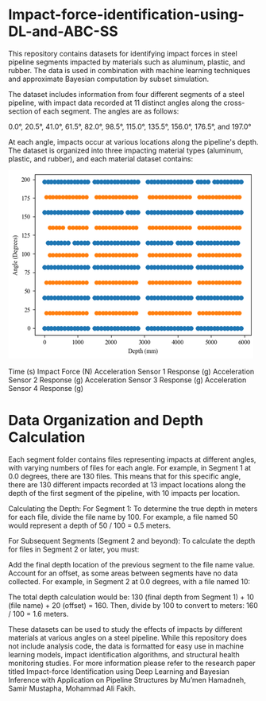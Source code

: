 # Impact-force-identification-using-DL-and-ABC-SS
This repository contains datasets for identifying impact forces in steel pipeline segments impacted by materials such as aluminum, plastic, and rubber. The data is used in combination with machine learning techniques and approximate Bayesian computation by subset simulation.

The dataset includes information from four different segments of a steel pipeline, with impact data recorded at 11 distinct angles along the cross-section of each segment. The angles are as follows:

0.0°, 20.5°, 41.0°, 61.5°, 82.0°, 98.5°, 115.0°, 135.5°, 156.0°, 176.5°, and 197.0°

At each angle, impacts occur at various locations along the pipeline's depth. The dataset is organized into three impacting material types (aluminum, plastic, and rubber), and each material dataset contains:

![Pipeline Impact Diagram](Images/Data.png)

Time (s)
Impact Force (N)
Acceleration Sensor 1 Response (g)
Acceleration Sensor 2 Response (g)
Acceleration Sensor 3 Response (g)
Acceleration Sensor 4 Response (g)

# Data Organization and Depth Calculation
Each segment folder contains files representing impacts at different angles, with varying numbers of files for each angle. For example, in Segment 1 at 0.0 degrees, there are 130 files. This means that for this specific angle, there are 130 different impacts recorded at 13 impact locations along the depth of the first segment of the pipeline, with 10 impacts per location.

Calculating the Depth:
For Segment 1: To determine the true depth in meters for each file, divide the file name by 100. For example, a file named 50 would represent a depth of 50 / 100 = 0.5 meters.

For Subsequent Segments (Segment 2 and beyond): To calculate the depth for files in Segment 2 or later, you must:

Add the final depth location of the previous segment to the file name value.
Account for an offset, as some areas between segments have no data collected.
For example, in Segment 2 at 0.0 degrees, with a file named 10:

The total depth calculation would be: 130 (final depth from Segment 1) + 10 (file name) + 20 (offset) = 160.
Then, divide by 100 to convert to meters: 160 / 100 = 1.6 meters.

These datasets can be used to study the effects of impacts by different materials at various angles on a steel pipeline. While this repository does not include analysis code, the data is formatted for easy use in machine learning models, impact identification algorithms, and structural health monitoring studies. For more information please refer to the research paper titled Impact-force Identification using Deep Learning and Bayesian Inference with Application on Pipeline Structures by Mu’men Hamadneh, Samir Mustapha, Mohammad Ali Fakih.
